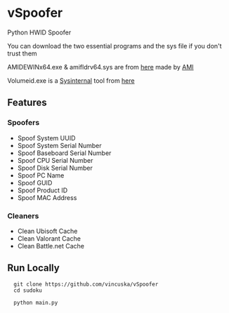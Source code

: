 # vSpoofer

Python HWID Spoofer

You can download the two essential programs and the sys file if you don't trust them

AMIDEWINx64.exe & amifldrv64.sys are from [here](https://download.schenker-tech.de/package/dmi-edit-efi-ami/) made by [AMI](https://www.ami.com/)

Volumeid.exe is a [Sysinternal](https://learn.microsoft.com/en-us/sysinternals/) tool from [here](https://learn.microsoft.com/en-us/sysinternals/downloads/volumeid)

## Features

### Spoofers
- Spoof System UUID
- Spoof System Serial Number
- Spoof Baseboard Serial Number
- Spoof CPU Serial Number
- Spoof Disk Serial Number
- Spoof PC Name
- Spoof GUID
- Spoof Product ID
- Spoof MAC Address

### Cleaners
- Clean Ubisoft Cache
- Clean Valorant Cache
- Clean Battle.net Cache

## Run Locally

```batch
  git clone https://github.com/vincuska/vSpoofer
  cd sudoku
```

```batch
  python main.py
```
